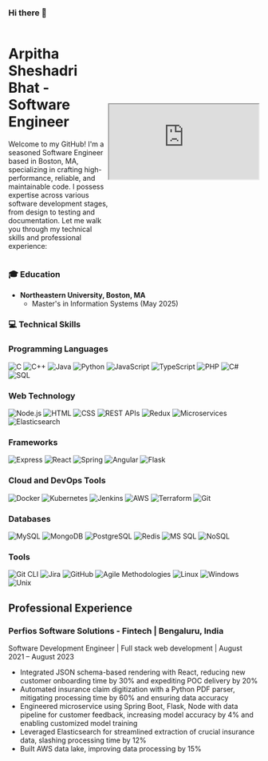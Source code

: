 ### Hi there 👋

<!--
**arpithasheshadri/arpithasheshadri** is a ✨ _special_ ✨ repository because its `README.md` (this file) appears on your GitHub profile.

Here are some ideas to get you started:

- 🔭 I’m currently working on ...
- 🌱 I’m currently learning ...
- 👯 I’m looking to collaborate on ...
- 🤔 I’m looking for help with ...
- 💬 Ask me about ...
- 📫 How to reach me: ...
- 😄 Pronouns: ...
- ⚡ Fun fact: ...
-->


<div style="display: grid; align-items: center; grid-template-columns: 1fr 1fr;">
  <div style="flex: 1;">
  
# Arpitha Sheshadri Bhat - Software Engineer

Welcome to my GitHub! I'm a seasoned Software Engineer based in Boston, MA, specializing in crafting high-performance, reliable, and maintainable code. I possess expertise across various software development stages, from design to testing and documentation. Let me walk you through my technical skills and professional experience:

</div>
<div style="flex: 1; text-align: center;">
  
<iframe src="https://lottie.host/embed/ea1c2691-4f74-452e-9758-83556b3df5ba/PL57phiE73.json"></iframe>
</div>
</div>




### 🎓 Education
- **Northeastern University, Boston, MA**
  - Master's in Information Systems (May 2025)

<!--
- **JSS Academy of Technical Education (JSSATE)**
  - Bachelor's in Computer Science Engineering (2020 - 2025)
  -->

### 💻 Technical Skills
### Programming Languages
  ![C](https://img.shields.io/badge/-C-00599C?style=for-the-badge&logo=c&logoColor=white)
  ![C++](https://img.shields.io/badge/-C++-00599C?style=for-the-badge&logo=c%2B%2B&logoColor=white)
  ![Java](https://img.shields.io/badge/-Java-007396?style=for-the-badge&logo=java&logoColor=white)
  ![Python](https://img.shields.io/badge/-Python-3776AB?style=for-the-badge&logo=python&logoColor=white)
  ![JavaScript](https://img.shields.io/badge/-JavaScript-F0DB4F?style=for-the-badge&logo=javascript&logoColor=black)
  ![TypeScript](https://img.shields.io/badge/-TypeScript-3178C6?style=for-the-badge&logo=typescript&logoColor=white)
  ![PHP](https://img.shields.io/badge/-PHP-777BB4?style=for-the-badge&logo=php&logoColor=white)
  ![C#](https://img.shields.io/badge/-C%23-239120?style=for-the-badge&logo=c-sharp&logoColor=white)
  ![SQL](https://img.shields.io/badge/-SQL-4479A1?style=for-the-badge&logo=postgresql&logoColor=white)

### Web Technology
  ![Node.js](https://img.shields.io/badge/-Node.js-3C873A?style=for-the-badge&logo=node.js&logoColor=white)
  ![HTML](https://img.shields.io/badge/-HTML-E34C26?style=for-the-badge&logo=html5&logoColor=white)
  ![CSS](https://img.shields.io/badge/-CSS-264de4?style=for-the-badge&logo=css3&logoColor=white)
  ![REST APIs](https://img.shields.io/badge/-REST%20APIs-6DB33F?style=for-the-badge&logo=rest&logoColor=white)
  ![Redux](https://img.shields.io/badge/-Redux-764ABC?style=for-the-badge&logo=redux&logoColor=white)
  ![Microservices](https://img.shields.io/badge/-Microservices-E25A1C?style=for-the-badge&logo=microservices&logoColor=white)
  ![Elasticsearch](https://img.shields.io/badge/-Elasticsearch-005571?style=for-the-badge&logo=elasticsearch&logoColor=white)

### Frameworks
  ![Express](https://img.shields.io/badge/-Express-000000?style=for-the-badge&logo=express&logoColor=white)
  ![React](https://img.shields.io/badge/-React-61DBFB?style=for-the-badge&logo=react&logoColor=black)
  ![Spring](https://img.shields.io/badge/-Spring-6DB33F?style=for-the-badge&logo=spring&logoColor=white)
  ![Angular](https://img.shields.io/badge/-AngularJS-E23237?style=for-the-badge&logo=angularjs&logoColor=white)
  ![Flask](https://img.shields.io/badge/-Flask-000000?style=for-the-badge&logo=flask&logoColor=white)

### Cloud and DevOps Tools
  ![Docker](https://img.shields.io/badge/-Docker-2496ED?style=for-the-badge&logo=docker&logoColor=white)
  ![Kubernetes](https://img.shields.io/badge/-Kubernetes-326CE5?style=for-the-badge&logo=kubernetes&logoColor=white)
  ![Jenkins](https://img.shields.io/badge/-Jenkins-D24939?style=for-the-badge&logo=jenkins&logoColor=white)
  ![AWS](https://img.shields.io/badge/-AWS-232F3E?style=for-the-badge&logo=amazon-aws&logoColor=white)
  ![Terraform](https://img.shields.io/badge/-Terraform-7B42BC?style=for-the-badge&logo=terraform&logoColor=white)
  ![Git](https://img.shields.io/badge/-Git-F05032?style=for-the-badge&logo=git&logoColor=white)

### Databases
  ![MySQL](https://img.shields.io/badge/-MySQL-4479A1?style=for-the-badge&logo=mysql&logoColor=white)
  ![MongoDB](https://img.shields.io/badge/-MongoDB-47A248?style=for-the-badge&logo=mongodb&logoColor=white)
  ![PostgreSQL](https://img.shields.io/badge/-PostgreSQL-336791?style=for-the-badge&logo=postgresql&logoColor=white)
  ![Redis](https://img.shields.io/badge/-Redis-DC382D?style=for-the-badge&logo=redis&logoColor=white)
  ![MS SQL](https://img.shields.io/badge/-MS%20SQL-CC2927?style=for-the-badge&logo=microsoft-sql-server&logoColor=white)
  ![NoSQL](https://img.shields.io/badge/-NoSQL-4DB33D?style=for-the-badge&logo=mongodb&logoColor=white)

### Tools
  ![Git CLI](https://img.shields.io/badge/-Git%20CLI-F05032?style=for-the-badge&logo=git&logoColor=white)
  ![Jira](https://img.shields.io/badge/-Jira-0052CC?style=for-the-badge&logo=jira&logoColor=white)
  ![GitHub](https://img.shields.io/badge/-GitHub-181717?style=for-the-badge&logo=github&logoColor=white)
  ![Agile Methodologies](https://img.shields.io/badge/-Agile-005571?style=for-the-badge&logo=agile&logoColor=white)
  ![Linux](https://img.shields.io/badge/-Linux-FCC624?style=for-the-badge&logo=linux&logoColor=black)
  ![Windows](https://img.shields.io/badge/-Windows-0078D6?style=for-the-badge&logo=windows&logoColor=white)
  ![Unix](https://img.shields.io/badge/-Unix-000000?style=for-the-badge&logo=unix&logoColor=white)

## Professional Experience
### Perfios Software Solutions - Fintech | Bengaluru, India
Software Development Engineer | Full stack web development | August 2021 – August 2023
- Integrated JSON schema-based rendering with React, reducing new customer onboarding time by 30% and expediting POC delivery by 20%
- Automated insurance claim digitization with a Python PDF parser, mitigating processing time by 60% and ensuring data accuracy
- Engineered microservice using Spring Boot, Flask, Node with data pipeline for customer feedback, increasing model accuracy by 4% and enabling customized model training
- Leveraged Elasticsearch for streamlined extraction of crucial insurance data, slashing processing time by 12%
- Built AWS data lake, improving data processing by 15%
<!--
### My LeetCode
![Leetcode Stats](https://leetcard.jacoblin.cool/saimmanjunath)
-->
